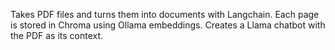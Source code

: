 Takes PDF files and turns them into documents with Langchain. Each page is stored in Chroma using Ollama embeddings. Creates a Llama chatbot with the PDF as its context.
